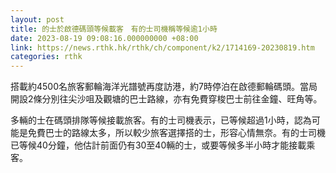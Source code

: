 ```yaml
---
layout: post
title: 的士於啟德碼頭等候載客　有的士司機稱等候逾1小時
date: 2023-08-19 09:08:16.000000000 +08:00
link: https://news.rthk.hk/rthk/ch/component/k2/1714169-20230819.htm
categories: rthk
---
```


搭載約4500名旅客郵輪海洋光譜號再度訪港，約7時停泊在啟德郵輪碼頭。當局開設2條分別往尖沙咀及觀塘的巴士路線，亦有免費穿梭巴士前往金鐘、旺角等。

多輛的士在碼頭排隊等候接載旅客。有的士司機表示，已等候超過1小時，認為可能是免費巴士的路線太多，所以較少旅客選擇搭的士，形容心情無奈。有的士司機已等候40分鐘，他估計前面仍有30至40輛的士，或要等候多半小時才能接載乘客。

